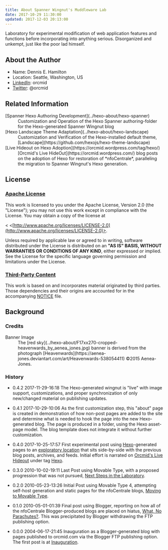 ```yaml
---
title: About Spanner Wingnut's Muddleware Lab
date: 2017-10-29 11:30:00
updated: 2017-12-03 20:13:00
---
```

Laboratory for experimental modification of web application features and functions before incorporating into anything serious. Disorganized and unkempt, just like the poor lad himself.

## About the Author

 - Name: Dennis E. Hamilton
 - Location: Seattle, Washington, US
 - [LinkedIn](https://linkedin.com/in/orcmid): orcmid
 - [Twitter](https://twitter.com/orcmid): @orcmid 
 

## Related Information

<dl><dt>[Spanner Hexo Authoring Development](../hexo-about/hexo-spanner)</dt><dd>Customization and Operation of the Hexo Spanner authoring-folder for the Hexo-generated Spanner Wingnut blog</dd>
<dt>[Hexo Landscape Theme Adaptation](../hexo-about/hexo-landscape)</dt><dd>Customization and Verification of the Hexo-installed default theme, [Landscape](https://github.com/hexojs/hexo-theme-landscape)</dd>
<dt>[Live Hideout on Hexo Adoption](https://orcmid.wordpress.com/tag/hexo/)</dt><dd>[Orcmid's Live HideOut](https://orcmid.wordpress.com/) blog posts on the adoption of Hexo for restoration of *nfoCentrale*, paralleling the migration to Spanner Wingnut's Hexo generation.</dd>
</dl>

## License ##

### [Apache License](../hexo-about/LICENSE.txt) ###

This work is licensed to you under the Apache License, Version 2.0 (the "License"); you may not use this work except in compliance with the License. You may obtain a copy of the license at

<    &lt;[http://www.apache.org/licenses/LICENSE-2.0](http://www.apache.org/licenses/LICENSE-2.0)>.
    
Unless required by applicable law or agreed to in writing, software distributed under the License is distributed on an **"AS IS" BASIS, WITHOUT WARRANTIES OR CONDITIONS OF ANY KIND**, either expressed or implied.  See the License for the specific language governing permission and limitations under the License.

### [Third-Party Content](../hexo-about/NOTICE.txt) ###

This work is based on and incorporates material originated by third parties.  Those dependencies and their origins are accounted for in the accompanying [NOTICE](../hexo-about/NOTICE.txt) file.

## Background ##
 
### Credits ###

<dl><dt>Banner Image</dt><dd>The [red sky](../hexo-about/F17xx270-cropped-heavenwards_by_aenea_jones.jpg) banner is derived from the photograph [Heavenwards](https://aenea-jones.deviantart.com/art/Heavenwards-538054411) ©2015 Aenea-Jones.</dd>
</dl>

### History ###

 * 0.4.2 2017-11-29-16:18 The Hexo-generated wingnut is "live" with image support, customizations, and proper synchronization of only new/changed material on publishing updates.

 * 0.4.1 2017-10-29-10:06 As the first customization step, this "about" page is created in demonstration of how non-post pages are added to the site and determine what is needed to hook the page into the new Hexo-generated blog.  The page is produced in a folder, using the Hexo asset-page model.  The blog template does not integrate it without further customization.
 
 * 0.4.0 2017-10-25-17:57 First experimental post using  [Hexo](https://hexo.io/)-generated pages to an [exploratory location](http://orcmid.com/BlunderDome/wingnut/index.html) that  sits side-by-side with the previous blog posts, archives, and feeds.  Initial effort is narrated on [Orcmid's Live Hideout](https://orcmid.wordpress.com) under tag [Hexo](https://orcmid.wordpress.com/tag/hexo/).
 
 * 0.3.0 2010-10-02-19:11 Last Post using Movable Type, with a  proposed progression that was not pursued, [Next Steps in the Laboratory](http://orcmid.com/BlunderDome/wingnut/2010/10/next-steps-in-the-laboratory.htm).
 
 * 0.2.0 2010-05-23-13:26 Initial Post using Movable Type 4, attempting self-host generation and static pages for the  nfoCentrale blogs, [Moving to Movable Type](http://orcmid.com/BlunderDome/wingnut/2010/05/moving-to-movable-type.htm).
 
 * 0.1.0 2010-05-01-01:39 Final post using Blogger, reporting on how all of the nfoCentrale Blogger-produced blogs are placed on hiatus, [What, No Parachutes?](http://orcmid.com/BlunderDome/wingnut/default.blogger.htm).  This was precipitated by Blogger withdrawing the FTP publishing option.
 
 * 0.0.0 2004-06-17-21:45 Inauguration as a Blogger-generated blog  with pages published to orcmid.com via the Blogger FTP publishing option.  The first post is at  [Inauguration](http://orcmid.com/BlunderDome/wingnut/2004/06/inauguration.asp).
 
